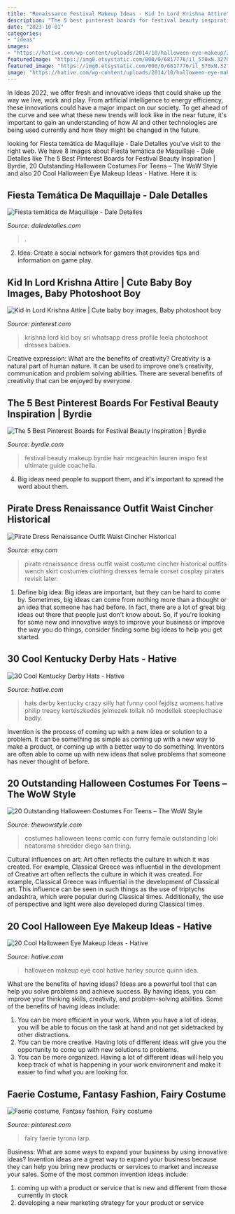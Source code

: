 ```yaml
---
title: "Renaissance Festival Makeup Ideas - Kid In Lord Krishna Attire"
description: "The 5 best pinterest boards for festival beauty inspiration"
date: "2023-10-01"
categories:
- "ideas"
images:
- "https://hative.com/wp-content/uploads/2014/10/halloween-eye-makeup/2-halloween-eye-makeup-ideas.jpg"
featuredImage: "https://img0.etsystatic.com/000/0/6817776/il_570xN.327005960.jpg"
featured_image: "https://img0.etsystatic.com/000/0/6817776/il_570xN.327005960.jpg"
image: "https://hative.com/wp-content/uploads/2014/10/halloween-eye-makeup/2-halloween-eye-makeup-ideas.jpg"
---
```



In Ideas 2022, we offer fresh and innovative ideas that could shake up the way we live, work and play. From artificial intelligence to energy efficiency, these innovations could have a major impact on our society. To get ahead of the curve and see what these new trends will look like in the near future, it's important to gain an understanding of how AI and other technologies are being used currently and how they might be changed in the future.

	

		
looking for Fiesta temática de Maquillaje - Dale Detalles you've visit to the right web. We have 8 Images about Fiesta temática de Maquillaje - Dale Detalles like The 5 Best Pinterest Boards for Festival Beauty Inspiration | Byrdie, 20 Outstanding Halloween Costumes For Teens – The WoW Style and also 20 Cool Halloween Eye Makeup Ideas - Hative. Here it is:
		
    
## Fiesta Temática De Maquillaje - Dale Detalles

<img loading=lazy src="https://i1.wp.com/www.daledetalles.com/wp-content/uploads/2016/06/fiesta-de-maquillaje9.jpg" onerror="this.onerror=null;this.src='https://tse1.mm.bing.net/th?id=OIP.ETFqwLuySqdr-UM-6FLG-wHaJ4&amp;pid=15.1';" alt="Fiesta temática de Maquillaje - Dale Detalles">

_Source: daledetalles.com_

>. 

	

2. Idea: Create a social network for gamers that provides tips and information on game play.

    
## Kid In Lord Krishna Attire | Cute Baby Boy Images, Baby Photoshoot Boy

<img loading=lazy src="https://i.pinimg.com/736x/ed/80/58/ed805865d4231b7afe871301c93b1f29.jpg" onerror="this.onerror=null;this.src='https://tse2.mm.bing.net/th?id=OIP.pssKoImQgU8DTK8QcEv-dAHaLO&amp;pid=15.1';" alt="Kid in Lord Krishna Attire | Cute baby boy images, Baby photoshoot boy">

_Source: pinterest.com_

>krishna lord kid boy sri whatsapp dress profile leela photoshoot dresses babies. 

	

Creative expression: What are the benefits of creativity?
Creativity is a natural part of human nature. It can be used to improve one’s creativity, communication and problem solving abilities. There are several benefits of creativity that can be enjoyed by everyone.

    
## The 5 Best Pinterest Boards For Festival Beauty Inspiration | Byrdie

<img loading=lazy src="https://cdn.cliqueinc.com/cache/posts/189772/festival-beauty-pinterest-189772-1460594821-promo.700x0c.jpg" onerror="this.onerror=null;this.src='https://tse3.mm.bing.net/th?id=OIP.bZYWZj7fS3pIMVBAbr0LdAHaJ3&amp;pid=15.1';" alt="The 5 Best Pinterest Boards for Festival Beauty Inspiration | Byrdie">

_Source: byrdie.com_

>festival beauty makeup byrdie hair mcgeachin lauren inspo fest ultimate guide coachella. 

	

4. Big ideas need people to support them, and it's important to spread the word about them.

    
## Pirate Dress Renaissance Outfit Waist Cincher Historical

<img loading=lazy src="https://img0.etsystatic.com/000/0/6817776/il_570xN.327005960.jpg" onerror="this.onerror=null;this.src='https://tse1.mm.bing.net/th?id=OIP.jUCyP-343aipXyAQAT7ZzQHaLQ&amp;pid=15.1';" alt="Pirate Dress Renaissance Outfit Waist Cincher Historical">

_Source: etsy.com_

>pirate renaissance dress outfit waist costume cincher historical outfits wench skirt costumes clothing dresses female corset cosplay pirates revisit later. 

	

1. Define big idea:
Big ideas are important, but they can be hard to come by. Sometimes, big ideas can come from nothing more than a thought or an idea that someone has had before. In fact, there are a lot of great big ideas out there that people just don't know about. So, if you're looking for some new and innovative ways to improve your business or improve the way you do things, consider finding some big ideas to help you get started.

    
## 30 Cool Kentucky Derby Hats - Hative

<img loading=lazy src="https://hative.com/wp-content/uploads/2014/06/kentucky-derby-hats/18-kentucky-derby-hats.jpg" onerror="this.onerror=null;this.src='https://tse1.mm.bing.net/th?id=OIP.FQtitHMdK1RKvrU07akUvgHaLH&amp;pid=15.1';" alt="30 Cool Kentucky Derby Hats - Hative">

_Source: hative.com_

>hats derby kentucky crazy silly hat funny cool fejdísz womens hative philip treacy kertészkedés jelmezek tollak nő modellek steeplechase badly. 

	

Invention is the process of coming up with a new idea or solution to a problem. It can be something as simple as coming up with a new way to make a product, or coming up with a better way to do something. Inventors are often able to come up with new ideas that solve problems that someone has never thought of before.

    
## 20 Outstanding Halloween Costumes For Teens – The WoW Style

<img loading=lazy src="http://thewowstyle.com/wp-content/uploads/2016/08/Great-Halloween-Costumes-For-Teens.jpg" onerror="this.onerror=null;this.src='https://tse2.mm.bing.net/th?id=OIP.8DryLxShgYwgL_MZXRdtGAHaLm&amp;pid=15.1';" alt="20 Outstanding Halloween Costumes For Teens – The WoW Style">

_Source: thewowstyle.com_

>costumes halloween teens comic con furry female outstanding loki neatorama shredder diego san thing. 

	

Cultural influences on art: Art often reflects the culture in which it was created. For example, Classical Greece was influential in the development of
Creative art often reflects the culture in which it was created. For example, Classical Greece was influential in the development of Classical art. This influence can be seen in such things as the use of triptychs andashtra, which were popular during Classical times. Additionally, the use of perspective and light were also developed during Classical times.

    
## 20 Cool Halloween Eye Makeup Ideas - Hative

<img loading=lazy src="https://hative.com/wp-content/uploads/2014/10/halloween-eye-makeup/2-halloween-eye-makeup-ideas.jpg" onerror="this.onerror=null;this.src='https://tse1.mm.bing.net/th?id=OIP.xEtm6fy4gnzYyJmpoZWIUgHaJr&amp;pid=15.1';" alt="20 Cool Halloween Eye Makeup Ideas - Hative">

_Source: hative.com_

>halloween makeup eye cool hative harley source quinn idea. 

	

What are the benefits of having ideas?
Ideas are a powerful tool that can help you solve problems and achieve success. By having ideas, you can improve your thinking skills, creativity, and problem-solving abilities. Some of the benefits of having ideas include: 
1) You can be more efficient in your work. When you have a lot of ideas, you will be able to focus on the task at hand and not get sidetracked by other distractions. 
2) You can be more creative. Having lots of different ideas will give you the opportunity to come up with new solutions to problems. 
3) You can be more organized. Having a lot of different ideas will help you keep track of what is happening in your work environment and make it easier to find what you are looking for.

    
## Faerie Costume, Fantasy Fashion, Fairy Costume

<img loading=lazy src="https://i.pinimg.com/736x/04/a4/aa/04a4aace491a631c46af1db142546765--art-costumes-fantasy-costumes.jpg" onerror="this.onerror=null;this.src='https://tse1.mm.bing.net/th?id=OIP.9IHJM0bRlGcB-k4PwVN9CgHaLJ&amp;pid=15.1';" alt="Faerie costume, Fantasy fashion, Fairy costume">

_Source: pinterest.com_

>fairy faerie tyrona larp. 

	

Business: What are some ways to expand your business by using innovative ideas?
Invention ideas are a great way to expand your business because they can help you bring new products or services to market and increase your sales. Some of the most common invention ideas include:
1. coming up with a product or service that is new and different from those currently in stock
2. developing a new marketing strategy for your product or service

